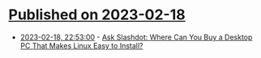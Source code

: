 # [Published on 2023-02-18](index.md)

* [2023-02-18, 22:53:00](https://linux.slashdot.org/story/23/02/18/2250239/ask-slashdot-where-can-you-buy-a-desktop-pc-that-makes-linux-easy-to-install?utm_source=rss1.0mainlinkanon&utm_medium=feed) - [Ask Slashdot: Where Can You Buy a Desktop PC That Makes Linux Easy to Install?](https://linux.slashdot.org/story/23/02/18/2250239/ask-slashdot-where-can-you-buy-a-desktop-pc-that-makes-linux-easy-to-install?utm_source=rss1.0mainlinkanon&utm_medium=feed)
